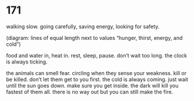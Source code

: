 # 171

walking slow. going carefully, saving energy, looking for safety.

(diagram: lines of equal length next to values “hunger, thirst, energy, and cold”)

food and water in, heat in. rest, sleep, pause. don’t wait too long. the clock is always ticking.

the animals can smell fear. circling when they sense your weakness. kill or be killed. don’t let them get to you first. the cold is always coming. just wait until the sun goes down. make sure you get inside. the dark will kill you fastest of them all. there is no way out but you can still make the fire. 